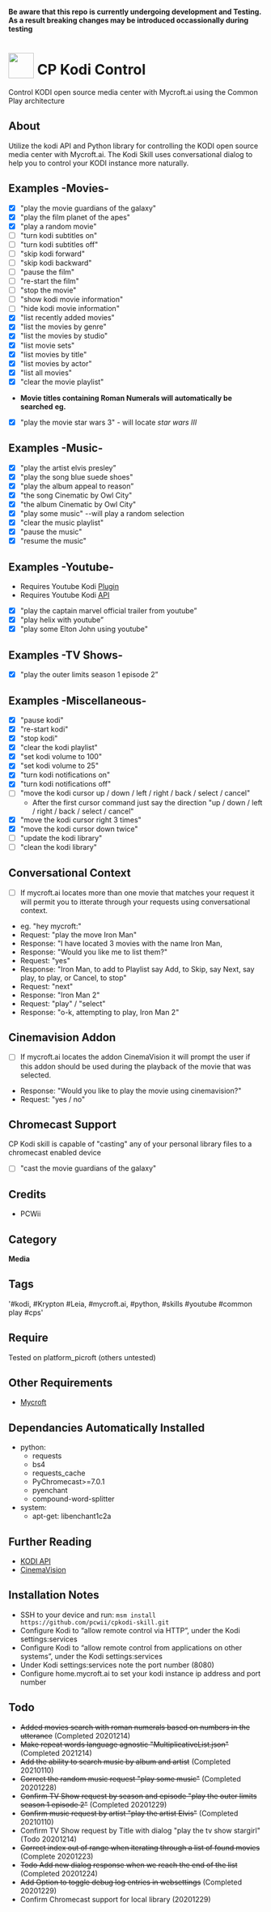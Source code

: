 **Be aware that this repo is currently undergoing development and Testing. As a result breaking changes may be introduced occassionally during testing**
# <img src='https://raw.githack.com/FortAwesome/Font-Awesome/master/svgs/solid/tv.svg' card_color='#40DBB0' width='50' height='50' style='vertical-align:bottom'/> CP Kodi Control
Control KODI open source media center with Mycroft.ai using the Common Play architecture

## About 
Utilize the kodi API and Python library for controlling the KODI open source media center with Mycroft.ai.
The Kodi Skill uses conversational dialog to help you to control your KODI instance more naturally. 

## Examples -Movies-
- [x] "play the movie guardians of the galaxy"
- [x] "play the film planet of the apes"
- [x] "play a random movie"
- [ ] "turn kodi subtitles on"
-[ ] "turn kodi subtitles off"
-[ ] "skip kodi forward"
-[ ] "skip kodi backward"
-[ ] "pause the film"
-[ ] "re-start the film"
-[ ] "stop the movie"
-[ ] "show kodi movie information"
-[ ] "hide kodi movie information"
-[x] "list recently added movies"
-[x] "list the movies by genre"
-[x] "list the movies by studio"
-[x] "list movie sets"
-[x] "list movies by title"
-[x] "list movies by actor"
-[x] "list all movies"
-[x] "clear the movie playlist"
* **Movie titles containing Roman Numerals will automatically be searched**
**eg.** 
-[x] "play the movie star wars 3" - will locate *star wars III* 
## Examples -Music-
-[x] "play the artist elvis presley”
-[x] "play the song blue suede shoes"
-[x] "play the album appeal to reason”
-[x] "the song Cinematic by Owl City"
-[x] "the album Cinematic by Owl City"
-[x] "play some music" --will play a random selection
-[x] "clear the music playlist"
-[x] "pause the music"
-[x] "resume the music"
## Examples -Youtube-
- Requires Youtube Kodi [Plugin](https://github.com/anxdpanic/plugin.video.youtube/releases)
- Requires Youtube Kodi [API](https://github.com/anxdpanic/plugin.video.youtube/wiki/Personal-API-Keys)
-[x] "play the captain marvel official trailer from youtube”
-[x] "play helix with youtube”
-[x] "play some Elton John using youtube"
## Examples -TV Shows-
-[x] "play the outer limits season 1 episode 2”
## Examples -Miscellaneous-
-[x] "pause kodi"
-[x] "re-start kodi"
-[x] "stop kodi"
-[x] "clear the kodi playlist"
-[x] "set kodi volume to 100"
-[x] "set kodi volume to 25"
-[x] "turn kodi notifications on"
-[x] "turn kodi notifications off"
-[ ] "move the kodi cursor up / down / left / right / back / select / cancel"
  - After the first cursor command just say the direction "up / down / left / right / back / select / cancel"
-[x] "move the kodi cursor right 3 times"
-[x] "move the kodi cursor down twice"
-[ ] "update the kodi library"
-[ ] "clean the kodi library"
## Conversational Context
-[ ] If mycroft.ai locates more than one movie that matches your request it will permit you to itterate through your requests
using conversational context.
* eg. "hey mycroft:"
* Request: "play the move Iron Man"
* Response: "I have located 3 movies with the name Iron Man, 
* Response: "Would you like me to list them?"
* Request: "yes"
* Response: "Iron Man, to add to Playlist say Add, to Skip, say Next, say play, to play, or Cancel, to stop"
* Request: "next"
* Response: "Iron Man 2"
* Request: "play" / "select"
* Response: "o-k, attempting to play, Iron Man 2"
## Cinemavision Addon
-[ ] If mycroft.ai locates the addon CinemaVision it will prompt the user if this addon should be used during the 
playback of the movie that was selected.
* Response: "Would you like to play the movie using cinemavision?"
* Request: "yes / no"
## Chromecast Support
CP Kodi skill is capable of "casting" any of your personal library files to a chromecast enabled device
-[ ] "cast the movie guardians of the galaxy"
## Credits 
* PCWii
## Category
**Media**
## Tags
'#kodi, #Krypton #Leia, #mycroft.ai, #python, #skills #youtube #common play #cps'
## Require
Tested on platform_picroft (others untested) 
## Other Requirements
- [Mycroft](https://docs.mycroft.ai/installing.and.running/installation)
## Dependancies **Automatically Installed**
* python:
    - requests
    - bs4
    - requests_cache
    - PyChromecast>=7.0.1
    - pyenchant
    - compound-word-splitter
* system:
    - apt-get: libenchant1c2a
## Further Reading
- [KODI API](https://kodi.wiki/index.php?title=JSON-RPC_API/v8)
- [CinemaVision](https://kodi.wiki/view/Add-on:CinemaVision)
## Installation Notes
- SSH to your device and run: `msm install https://github.com/pcwii/cpkodi-skill.git`
- Configure Kodi to “allow remote control via HTTP”, under the Kodi settings:services
- Configure Kodi to “allow remote control from applications on other systems”, under the Kodi settings:services
- Under Kodi settings:services note the port number (8080)
- Configure home.mycroft.ai to set your kodi instance ip address and port number
## Todo
- ~~Added movies search with roman numerals based on numbers in the utterance~~ (Completed 20201214)
- ~~Make repeat words language agnostic "MultiplicativeList.json"~~ (Completed 2021214)
- ~~Add the ability to search music by album and artist~~ (Completed 20210110)
- ~~Correct the random music request "play some music"~~ (Completed 20201228) 
- ~~Confirm TV Show request by season and episode "play the outer limits season 1 episode 2"~~ (Completed 20201229)
- ~~Confirm music request by artist "play the artist Elvis"~~ (Completed 20210110)
- Confirm TV Show request by Title with dialog "play the tv show stargirl" (Todo 20201214)
- ~~Correct index out of range when iterating through a list of found movies~~ (Complete 20201223)
- ~~Todo Add new dialog response when we reach the end of the list~~ (Completed 20201224)
- ~~Add Option to toggle debug log entries in websettings~~ (Completed 20201229)
- Confirm Chromecast support for local library (20201229)